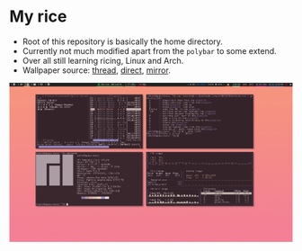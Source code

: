 # My rice

* Root of this repository is basically the home directory.
* Currently not much modified apart from the `polybar` to some extend.
* Over all still learning ricing, Linux and Arch.
* Wallpaper source: [thread](http://boards.4chan.org/wg/thread/7361798#p7369223), [direct](http://i.4cdn.org/wg/1550947684697.jpg), [mirror](https://i.imgur.com/81KcmOX.jpg).

![](https://raw.githubusercontent.com/kittenparry/dot-files/master/extras/screenshot.png)

